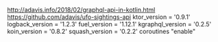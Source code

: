 
http://adavis.info/2018/02/graphql-api-in-kotlin.html
https://github.com/adavis/ufo-sightings-api
  ktor_version = '0.9.1'
  logback_version = '1.2.3'
  fuel_version = '1.12.1'
  kgraphql_version = '0.2.5'
  koin_version = '0.8.2'
  squash_version = '0.2.2'
coroutines "enable"